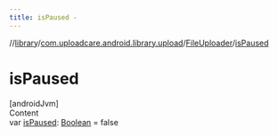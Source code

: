 ```yaml
---
title: isPaused -
---
```

//[library](../../index.md)/[com.uploadcare.android.library.upload](../index.md)/[FileUploader](index.md)/[isPaused](is-paused.md)



# isPaused  
[androidJvm]  
Content  
var [isPaused](is-paused.md): [Boolean](https://kotlinlang.org/api/latest/jvm/stdlib/kotlin/-boolean/index.html) = false  



